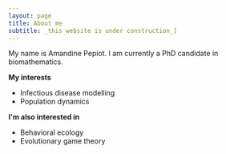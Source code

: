 ```yaml
---
layout: page
title: About me
subtitle: _this website is under construction_]
---
```


My name is Amandine Pepiot. I am currently a PhD candidate in biomathematics.

**My interests**
- Infectious disease modelling
- Population dynamics

**I'm also interested in**
- Behavioral ecology
- Evolutionary game theory



